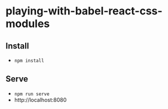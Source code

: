 # playing-with-babel-react-css-modules

## Install
- `npm install`

## Serve
- `npm run serve`
- http://localhost:8080
